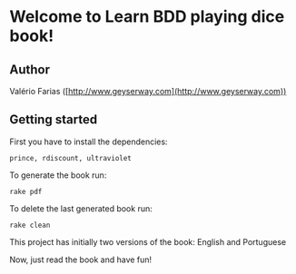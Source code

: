 # Welcome to Learn BDD playing dice book!

## Author 

Valério Farias ([http://www.geyserway.com](http://www.geyserway.com))

## Getting started

First you have to install the dependencies: 

	prince, rdiscount, ultraviolet

To generate the book run: 

	rake pdf

To delete the last generated book run:

	rake clean

This project has initially two versions of the book: English and Portuguese

Now, just read the book and have fun!

